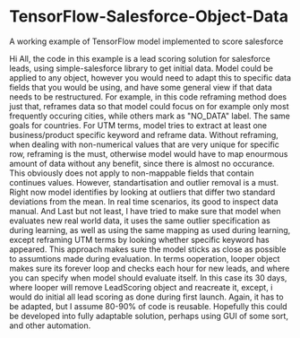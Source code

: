 # TensorFlow-Salesforce-Object-Data
A working example of TensorFlow model implemented to score salesforce 

Hi All, the code in this example is a lead scoring solution for salesforce leads, using simple-salesforce library to get initial data. Model could be applied to any object, however you would need to adapt this to specific data fields that you would be using, and have some general view if that data needs to be restructured. For example, in this code reframing method does just that, reframes data so that model could focus on for example only most frequently occuring cities, while others mark as "NO_DATA" label. The same goals for countries. For UTM terms, model tries to extract at least one business/product specific keyword and reframe data. Without reframing, when dealing with non-numerical values that are very unique for specific row, reframing is the must, otherwise model would have to map enourmous amount of data without any benefit, since there is almost no occurance. This obviously does not apply to non-mappable fields that contain continues values. However, standartisation and outlier removal is a must. Right now model identifies by looking at outliers that differ two standard deviations from the mean. In real time scenarios, its good to inspect data manual. And Last but not least, I have tried to make sure that model when evaluates new real world data, it uses the same outlier specification as during learning, as well as using the same mapping as used during learning, except reframing UTM terms by looking whether specific keyword has appeared. This approach makes sure the model sticks as close as possible to assumtions made during evaluation. In terms ooperation, looper object makes sure its forever loop and checks each hour for new leads, and where you can specify when model should evaluate itself. In this case its 30 days, where looper will remove LeadScoring object and reacreate it, except, i would do initial all lead scoring as done during first launch. Again, it has to be adapted, but I assume 80-90% of code is reusable. Hopefully this could be developed into fully adaptable solution, perhaps using GUI of some sort, and other automation. 
